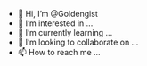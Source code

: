 - 👋 Hi, I’m @Goldengist
- 👀 I’m interested in ...
- 🌱 I’m currently learning ...
- 💞️ I’m looking to collaborate on ...
- 📫 How to reach me ...

<!---
Goldengist/Goldengist is a ✨ special ✨ repository because its `README.md` (this file) appears on your GitHub profile.
You can click the Preview link to take a look at your changes.
--->
